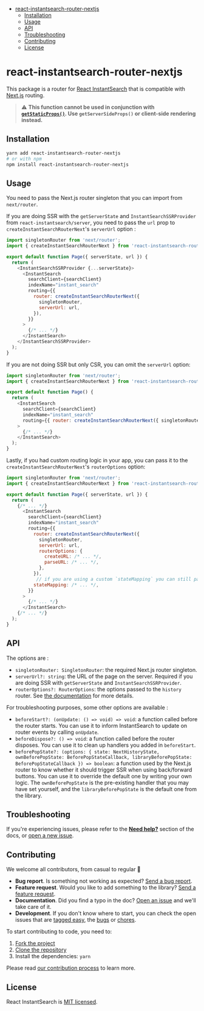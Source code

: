 <!-- START doctoc generated TOC please keep comment here to allow auto update -->
<!-- DON'T EDIT THIS SECTION, INSTEAD RE-RUN doctoc TO UPDATE -->


- [react-instantsearch-router-nextjs](#react-instantsearch-router-nextjs)
  - [Installation](#installation)
  - [Usage](#usage)
  - [API](#api)
  - [Troubleshooting](#troubleshooting)
  - [Contributing](#contributing)
  - [License](#license)

<!-- END doctoc generated TOC please keep comment here to allow auto update -->

# react-instantsearch-router-nextjs

This package is a router for [React InstantSearch](https://www.algolia.com/doc/guides/building-search-ui/what-is-instantsearch/react/) that is compatible with [Next.js](https://nextjs.org/) routing.

> :warning: **This function cannot be used in conjunction with [`getStaticProps()`](https://nextjs.org/docs/api-reference/data-fetching/get-static-props). Use `getServerSideProps()` or client-side rendering instead.**

## Installation

```sh
yarn add react-instantsearch-router-nextjs
# or with npm
npm install react-instantsearch-router-nextjs
```

## Usage

You need to pass the Next.js router singleton that you can import from `next/router`.

If you are doing SSR with the `getServerState` and `InstantSearchSSRProvider` from `react-instantsearch/server`, you need to pass the `url` prop to `createInstantSearchRouterNext`'s `serverUrl` option :

```js
import singletonRouter from 'next/router';
import { createInstantSearchRouterNext } from 'react-instantsearch-router-nextjs';

export default function Page({ serverState, url }) {
  return (
    <InstantSearchSSRProvider {...serverState}>
      <InstantSearch
        searchClient={searchClient}
        indexName="instant_search"
        routing={{
          router: createInstantSearchRouterNext({
            singletonRouter,
            serverUrl: url,
          }),
        }}
      >
        {/* ... */}
      </InstantSearch>
    </InstantSearchSSRProvider>
  );
}
```

If you are not doing SSR but only CSR, you can omit the `serverUrl` option:

```js
import singletonRouter from 'next/router';
import { createInstantSearchRouterNext } from 'react-instantsearch-router-nextjs';

export default function Page() {
  return (
    <InstantSearch
      searchClient={searchClient}
      indexName="instant_search"
      routing={{ router: createInstantSearchRouterNext({ singletonRouter }) }}
    >
      {/* ... */}
    </InstantSearch>
  );
}
```

Lastly, if you had custom routing logic in your app, you can pass it to the `createInstantSearchRouterNext`'s `routerOptions` option:

```js
import singletonRouter from 'next/router';
import { createInstantSearchRouterNext } from 'react-instantsearch-router-nextjs';

export default function Page({ serverState, url }) {
  return (
    {/* ... */}
      <InstantSearch
        searchClient={searchClient}
        indexName="instant_search"
        routing={{
          router: createInstantSearchRouterNext({
            singletonRouter,
            serverUrl: url,
            routerOptions: {
              createURL: /* ... */,
              parseURL: /* ... */,
            },
          }),
           // if you are using a custom `stateMapping` you can still pass it :
          stateMapping: /* ... */,
        }}
      >
        {/* ... */}
      </InstantSearch>
    {/* ... */}
  );
}
```

## API

The options are :

- `singletonRouter: SingletonRouter`: the required Next.js router singleton.
- `serverUrl?: string`: the URL of the page on the server. Required if you are doing SSR with `getServerState` and `InstantSearchSSRProvider`.
- `routerOptions?: RouterOptions`: the options passed to the `history` router. See [the documentation](https://www.algolia.com/doc/api-reference/widgets/history-router/js/) for more details.

For troubleshooting purposes, some other options are available :

- `beforeStart?: (onUpdate: () => void) => void`: a function called before the router starts. You can use it to inform InstantSearch to update on router events by calling `onUpdate`.
- `beforeDispose?: () => void`: a function called before the router disposes. You can use it to clean up handlers you added in `beforeStart`.
- `beforePopState?: (options: { state: NextHistoryState, ownBeforePopState: BeforePopStateCallback, libraryBeforePopState: BeforePopStateCallback }) => boolean`: a function used by the Next.js router to know whether it should trigger SSR when using back/forward buttons. You can use it to override the default one by writing your own logic. The `ownBeforePopState` is the pre-existing handler that you may have set yourself, and the `libraryBeforePopState` is the default one from the library.

## Troubleshooting

If you're experiencing issues, please refer to the [**Need help?**](https://algolia.com/doc/guides/building-search-ui/what-is-instantsearch/react/#need-help) section of the docs, or [open a new issue](https://github.com/algolia/instantsearch/issues/new?assignees=&labels=triage&template=BUG_REPORT.yml).

## Contributing

We welcome all contributors, from casual to regular 💙

- **Bug report**. Is something not working as expected? [Send a bug report][contributing-bugreport].
- **Feature request**. Would you like to add something to the library? [Send a feature request][contributing-featurerequest].
- **Documentation**. Did you find a typo in the doc? [Open an issue][contributing-newissue] and we'll take care of it.
- **Development**. If you don't know where to start, you can check the open issues that are [tagged easy][contributing-label-easy], the [bugs][contributing-label-bug] or [chores][contributing-label-chore].

To start contributing to code, you need to:

1.  [Fork the project](https://help.github.com/articles/fork-a-repo/)
1.  [Clone the repository](https://help.github.com/articles/cloning-a-repository/)
1.  Install the dependencies: `yarn`

Please read [our contribution process](https://github.com/algolia/instantsearch/blob/master/CONTRIBUTING.md) to learn more.

## License

React InstantSearch is [MIT licensed](../../LICENSE).

<!-- Links -->

[contributing-bugreport]: https://github.com/algolia/instantsearch/issues/new?template=BUG_REPORT.yml&labels=triage,Library%3A%20React+InstantSearch
[contributing-featurerequest]: https://github.com/algolia/instantsearch/discussions/new?category=ideas&labels=triage,Library%3A%20React+InstantSearch&title=Feature%20request%3A%20
[contributing-newissue]: https://github.com/algolia/instantsearch/issues/new?labels=triage,Library%3A%20React+InstantSearch
[contributing-label-easy]: https://github.com/algolia/instantsearch/issues?q=is%3Aopen+is%3Aissue+label%3A%22Difficulty%3A+Easy%22+label%3A%22Library%3A%20React+InstantSearch%22
[contributing-label-bug]: https://github.com/algolia/instantsearch/issues?q=is%3Aissue+is%3Aopen+label%3A%22Type%3A+Bug%22+label%3A%22Library%3A%20React+InstantSearch%22
[contributing-label-chore]: https://github.com/algolia/instantsearch/issues?q=is%3Aissue+is%3Aopen+label%3A%22Type%3A+Chore%22+label%3A%22Library%3A%20React+InstantSearch%22
